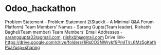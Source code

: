 # Odoo_hackathon
Problem Statement - Problem Statement 2(StackIt – A Minimal Q&A Forum Platform)
Team Members' Names - Sarang Gupta(Team leader), Rishabh Baghel(Team member)
Team Members' Email Addresses - saranggupta03@gmail.com, riishxbh@gmail.com
Drive link-https://drive.google.com/drive/folders/1iRs0O3NWrykf9PmITlrL6Mz5gKefhPxa?usp=sharing
